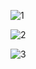 ![1](https://github.com/menna-abdallah/products-react-iti/assets/139376864/4cf65a68-22c4-4d65-8b72-7ae02b7c4338)

![2](https://github.com/menna-abdallah/products-react-iti/assets/139376864/31387f15-5e2f-49ef-b4eb-e7737e9afa27)

![3](https://github.com/menna-abdallah/products-react-iti/assets/139376864/5ae6a94c-90d1-4919-8639-f6a20c673d9a)
